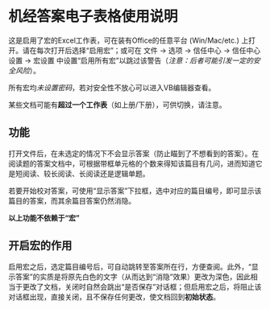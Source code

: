 # 机经答案电子表格使用说明

这是启用了宏的Excel工作表，可在装有Office的任意平台 (Win/Mac/etc.) 上打开。请在每次打开后选择“启用宏”；或可在 文件 -> 选项 -> 信任中心 -> 信任中心设置 -> 宏设置 中设置“启用所有宏”以跳过该警告（*注意：后者可能引发一定的安全风险*）。 

所有宏均*未设置密码*，若对安全性不放心可以进入VB编辑器查看。

某些文档可能有**超过一个工作表**（如上册/下册），可供切换，请注意。

## 功能

打开文件后，在未选定的情况下不会显示答案（防止瞄到了不想看到的答案）。在阅读题的答案文档中，可根据带框单元格的个数来得知该篇目有几问，进而知道它是短阅读、较长阅读、长阅读还是逻辑单题。

若要开始校对答案，可使用“显示答案”下拉框，选中对应的篇目编号，即可显示该篇目的答案，而其余篇目答案仍然消隐。

**以上功能不依赖于“宏”**

## 开启宏的作用
启用宏之后，选定篇目编号后，可自动跳转至答案所在行，方便查阅。此外，“显示答案”的实质是将原先白色的文字（从而达到“消隐”效果）更改为深色，因此相当于更改了文档，关闭时自然会跳出“是否保存”对话框；但启用宏之后，将阻止该对话框出现，直接关闭，且不保存任何更改，使文档回到**初始状态**。
